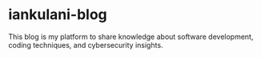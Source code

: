 # iankulani-blog
This blog is my platform to share knowledge about software development, coding techniques, and cybersecurity insights.

